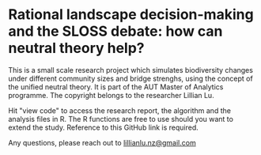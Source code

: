 # Rational landscape decision-making and the SLOSS debate: how can neutral theory help?

This is a small scale research project which simulates biodiversity changes under different community sizes and bridge strenghs, using the concept of the unified neutral theory. It is part of the AUT Master of Analytics programme. The copyright belongs to the researcher Lillian Lu. 

Hit "view code" to access the research report, the algorithm and the analysis files in R. The R functions are free to use should you want to extend the study. Reference to this GitHub link is required.  

Any questions, please reach out to lillianlu.nz@gmail.com
